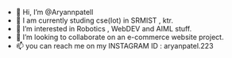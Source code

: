 - 👋 Hi, I’m @Aryannpatell
- 🌱 I am currently studing cse(Iot) in SRMIST , ktr.
- 👀 I’m interested in Robotics , WebDEV and AIML stuff.
- 💞️ I’m looking to collaborate on an e-commerce website project.
- 📫 you can reach me on my INSTAGRAM ID : aryanpatel.223

<!---
Aryannpatell/Aryannpatell is a ✨ special ✨ repository because its `README.md` (this file) appears on your GitHub profile.
You can click the Preview link to take a look at your changes.
--->
